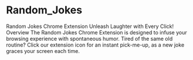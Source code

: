 # Random_Jokes
Random Jokes Chrome Extension Unleash Laughter with Every Click!  Overview The Random Jokes Chrome Extension is designed to infuse your browsing experience with spontaneous humor. Tired of the same old routine? Click our extension icon for an instant pick-me-up, as a new joke graces your screen each time.
